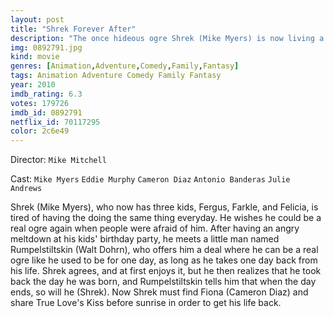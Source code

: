 ```yaml
---
layout: post
title: "Shrek Forever After"
description: "The once hideous ogre Shrek (Mike Myers) is now living a good life with wife Fiona (Cameron Diaz) and his three children. But he soon has a meltdown in front of them and his friends during his kids' birthday party. He suddenly wants to be a real ogre like he was before he ever met Fiona. So he turns to devious dealmaker Rumpelstiltskin (Walt Dohrn) for help. At first, Shrek lives the life he once lost and everything is good. But he soon finds out that he has been set up by Rumpelstiltskin, who now rules the land with an iron fist. T.."
img: 0892791.jpg
kind: movie
genres: [Animation,Adventure,Comedy,Family,Fantasy]
tags: Animation Adventure Comedy Family Fantasy 
year: 2010
imdb_rating: 6.3
votes: 179726
imdb_id: 0892791
netflix_id: 70117295
color: 2c6e49
---
```

Director: `Mike Mitchell`  

Cast: `Mike Myers` `Eddie Murphy` `Cameron Diaz` `Antonio Banderas` `Julie Andrews` 

Shrek (Mike Myers), who now has three kids, Fergus, Farkle, and Felicia, is tired of having the doing the same thing everyday. He wishes he could be a real ogre again when people were afraid of him. After having an angry meltdown at his kids' birthday party, he meets a little man named Rumpelstiltskin (Walt Dohrn), who offers him a deal where he can be a real ogre like he used to be for one day, as long as he takes one day back from his life. Shrek agrees, and at first enjoys it, but he then realizes that he took back the day he was born, and Rumpelstiltskin tells him that when the day ends, so will he (Shrek). Now Shrek must find Fiona (Cameron Diaz) and share True Love's Kiss before sunrise in order to get his life back.